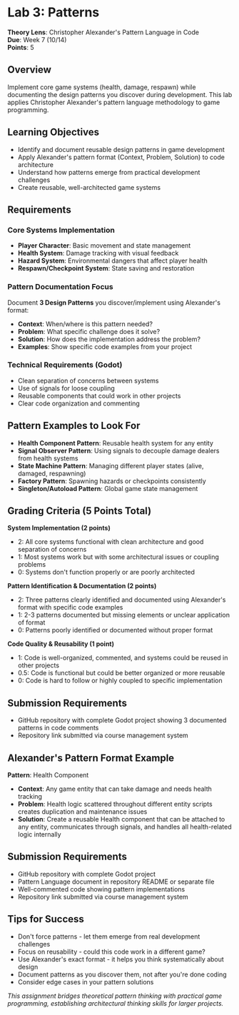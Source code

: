 # Lab 3: Patterns
**Theory Lens**: Christopher Alexander's Pattern Language in Code  
**Due**: Week 7 (10/14)  
**Points**: 5

## Overview
Implement core game systems (health, damage, respawn) while documenting the design patterns you discover during development. This lab applies Christopher Alexander's pattern language methodology to game programming.

## Learning Objectives
- Identify and document reusable design patterns in game development
- Apply Alexander's pattern format (Context, Problem, Solution) to code architecture
- Understand how patterns emerge from practical development challenges
- Create reusable, well-architected game systems

## Requirements

### Core Systems Implementation  
- **Player Character**: Basic movement and state management
- **Health System**: Damage tracking with visual feedback
- **Hazard System**: Environmental dangers that affect player health
- **Respawn/Checkpoint System**: State saving and restoration

### Pattern Documentation Focus
Document **3 Design Patterns** you discover/implement using Alexander's format:
- **Context**: When/where is this pattern needed?
- **Problem**: What specific challenge does it solve?
- **Solution**: How does the implementation address the problem?
- **Examples**: Show specific code examples from your project

### Technical Requirements (Godot)
- Clean separation of concerns between systems
- Use of signals for loose coupling  
- Reusable components that could work in other projects
- Clear code organization and commenting

## Pattern Examples to Look For
- **Health Component Pattern**: Reusable health system for any entity
- **Signal Observer Pattern**: Using signals to decouple damage dealers from health systems
- **State Machine Pattern**: Managing different player states (alive, damaged, respawning)
- **Factory Pattern**: Spawning hazards or checkpoints consistently  
- **Singleton/Autoload Pattern**: Global game state management

## Grading Criteria (5 Points Total)

**System Implementation (2 points)**
- 2: All core systems functional with clean architecture and good separation of concerns
- 1: Most systems work but with some architectural issues or coupling problems
- 0: Systems don't function properly or are poorly architected

**Pattern Identification & Documentation (2 points)**
- 2: Three patterns clearly identified and documented using Alexander's format with specific code examples
- 1: 2-3 patterns documented but missing elements or unclear application of format
- 0: Patterns poorly identified or documented without proper format

**Code Quality & Reusability (1 point)**
- 1: Code is well-organized, commented, and systems could be reused in other projects
- 0.5: Code is functional but could be better organized or more reusable
- 0: Code is hard to follow or highly coupled to specific implementation

## Submission Requirements
- GitHub repository with complete Godot project showing 3 documented patterns in code comments
- Repository link submitted via course management system

## Alexander's Pattern Format Example
**Pattern**: Health Component
- **Context**: Any game entity that can take damage and needs health tracking
- **Problem**: Health logic scattered throughout different entity scripts creates duplication and maintenance issues
- **Solution**: Create a reusable Health component that can be attached to any entity, communicates through signals, and handles all health-related logic internally

## Submission Requirements  
- GitHub repository with complete Godot project
- Pattern Language document in repository README or separate file
- Well-commented code showing pattern implementations
- Repository link submitted via course management system

## Tips for Success
- Don't force patterns - let them emerge from real development challenges
- Focus on reusability - could this code work in a different game?
- Use Alexander's exact format - it helps you think systematically about design
- Document patterns as you discover them, not after you're done coding
- Consider edge cases in your pattern solutions

*This assignment bridges theoretical pattern thinking with practical game programming, establishing architectural thinking skills for larger projects.*
